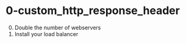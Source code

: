 # 0-custom\_http\_response\_header
0. Double the number of webservers
1. Install your load balancer

